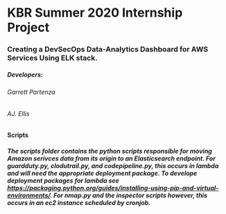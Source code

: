 # **KBR Summer 2020 Internship Project**

### Creating a DevSecOps Data-Analytics Dashboard for AWS Services Using ELK stack. 

##### Developers:
###### Garrett Partenza
###### AJ. Ellis

#### Scripts
##### The scripts folder contains the python scripts responsible for moving Amazon serivces data from its origin to an Elasticsearch endpoint. For guardduty.py, clodutrail.py, and codepipeline.py, this occurs in lambda and will need the appropriate deployment package. To develope deployment packages for lambda see https://packaging.python.org/guides/installing-using-pip-and-virtual-environments/. For nmap.py and the inspector scripts however, this occurs in an ec2 instance scheduled by cronjob. 

